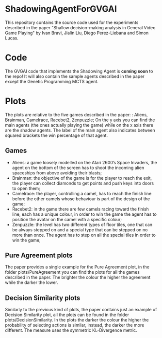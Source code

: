 # ShadowingAgentForGVGAI
This repository contains the source code used for the experiments described in the paper "Shallow decision-making analysis in General Video Game Playing" by Ivan Bravi, Jialin Liu, Diego Perez-Liebana and Simon Lucas.

# Code
The GVGAI code that implements the Shadowing Agent is **coming soon** to the repo!
It will also contain the sample agents described in the paper except the Genetic Programming MCTS agent.

# Plots

The plots are relative to the five games described in the paper: : Aliens, Brainman, Camelrace, Racebet2, Zenpuzzle;
On the y axis you can find the main agents (the ones actually playing the game) while on the x axis there are the shadow agents. The label of the main agent also indicates between squared brackets the win percentage of that agent.

## Games
+ Aliens: a game loosely modelled on the Atari 2600’s Space Invaders, the agent on the bottom of the screen has to shoot the incoming alien spaceships from above avoiding their blasts;
+ Brainman: the objective of the game is for the player to reach the exit, the player can collect diamonds to get points and push keys into doors to open them;
+ Camelrace: the player, controlling a camel, has to reach the finish line before the other camels whose behaviour is part of the design of the game;
+ Racebet2: in the game there are few camels racing toward the finish line, each has a unique colour, in order to win the game the agent has to position the avatar on the camel with a specific colour;
+ Zenpuzzle: the level has two different types of floor tiles, one that can be always stepped on and a special type that can be stepped on no more than once. The agent has to step on all the special tiles in order to win the game;

## Pure Agreement plots
The paper provides a single example for the Pure Agreement plot, in the folder plots/PureAgreement you can find the plots for all the games described in the paper.
The brighter the colour the higher the agreement while the darker the lower.

## Decision Similarity plots
Similarly to the previous kind of plots, the paper contains just an example of Decision Similarity plot, all the plots can be found in the folder plots/DecisionSimilarity.
In the plots the darker the colour the higher the probability of selecting actions is similar, instead, the darker the more different. The measure uses the symmetric KL-Divergence metric.
